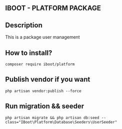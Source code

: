 ## IBOOT - PLATFORM PACKAGE


## Description
This is a package user management

## How to install?
`composer require iboot/platform`

## Publish vendor if you want
`php artisan vendor:publish --force`

## Run migration && seeder
`php artisan migrate && php artisan db:seed --class="IBoot\Platform\Database\Seeders\UserSeeder"`  
